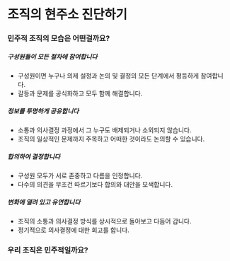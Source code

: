 # 조직의 현주소 진단하기

### 민주적 조직의 모습은 어떤걸까요?

##### 구성원들이 모든 절차에 참여합니다
* 구성원이면 누구나 의제 설정과 논의 및 결정의 모든 단계에서 평등하게 참여합니다. 
* 갈등과 문제를 공식화하고 모두 함께 해결합니다.

##### 정보를 투명하게 공유합니다
* 소통과 의사결정 과정에서 그 누구도 배제되거나 소외되지 않습니다.
* 조직의 일상적인 문제까지 주목하고 어떠한 것이라도 논의할 수 있습니다. 

##### 합의하여 결정합니다
* 구성원 모두가 서로 존중하고 다름을 인정합니다.
* 다수의 의견을 무조건 따르기보다 합의와 대안을 모색합니다. 

##### 변화에 열려 있고 유연합니다
* 조직의 소통과 의사결정 방식를 상시적으로 돌아보고 다듬어 갑니다.
* 정기적으로 의사결정에 대한 회고를 합니다.

### 우리 조직은 민주적일까요?

